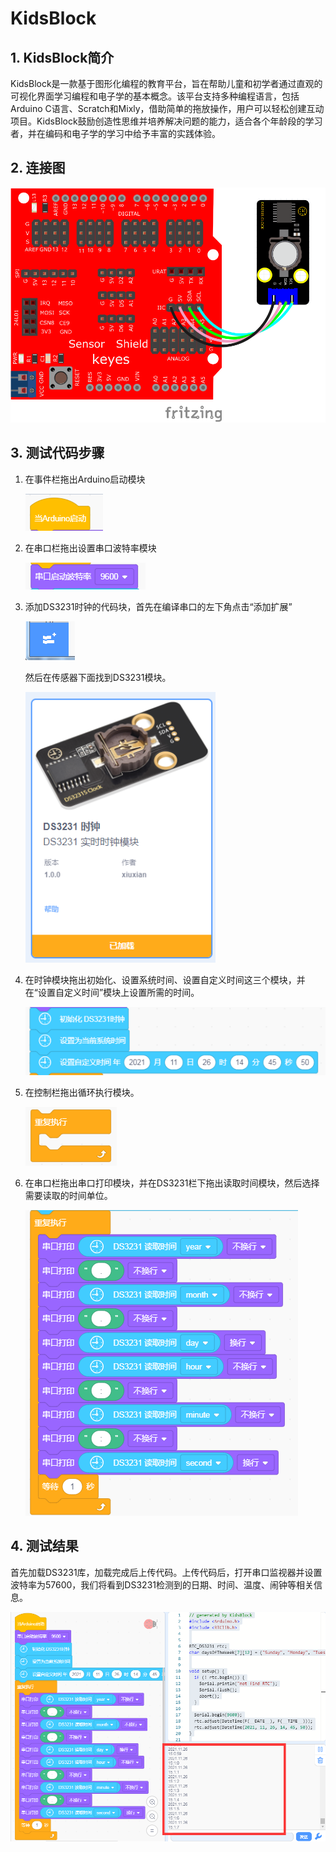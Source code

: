 # KidsBlock


## 1. KidsBlock简介  

KidsBlock是一款基于图形化编程的教育平台，旨在帮助儿童和初学者通过直观的可视化界面学习编程和电子学的基本概念。该平台支持多种编程语言，包括Arduino C语言、Scratch和Mixly，借助简单的拖放操作，用户可以轻松创建互动项目。KidsBlock鼓励创造性思维并培养解决问题的能力，适合各个年龄段的学习者，并在编码和电子学的学习中给予丰富的实践体验。  

## 2. 连接图  

![](media/377cc445da0ac78b04d7413b7b54600b.png)  

## 3. 测试代码步骤  

1. 在事件栏拖出Arduino启动模块  

   ![](media/a9060525bb18191422b4a80bb2ce23c8.png)  

2. 在串口栏拖出设置串口波特率模块  

   ![](media/72cf94f2f7f33fa631a681e04839a160.png)  

3. 添加DS3231时钟的代码块，首先在编译串口的左下角点击“添加扩展”  

   ![](media/052c1d0891a7daa7249ef034d80b055d.png)  

   然后在传感器下面找到DS3231模块。  

   ![](media/db03ab4d0a2cd10455de1d69167e5616.png)  

4. 在时钟模块拖出初始化、设置系统时间、设置自定义时间这三个模块，并在“设置自定义时间”模块上设置所需的时间。  

   ![](media/1b126b3fef27c4964495db8db3e5f28e.png)  

5. 在控制栏拖出循环执行模块。  

   ![](media/289aeedcaf6e4f64a08702f7cd5fb15c.png)  

6. 在串口栏拖出串口打印模块，并在DS3231栏下拖出读取时间模块，然后选择需要读取的时间单位。  

   ![](media/cb19551cfa7b827a9c68c55f2ce1f8ac.png)  

## 4. 测试结果  

首先加载DS3231库，加载完成后上传代码。上传代码后，打开串口监视器并设置波特率为57600，我们将看到DS3231检测到的日期、时间、温度、闹钟等相关信息。  

![](media/acd5a7b88cd9f0f05f64555eaef6da17.png)



